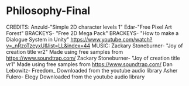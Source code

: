 # Philosophy-Final

CREDITS:
Anzuld-"Simple 2D character levels 1"
Edar-"Free Pixel Art Forest"
BRACKEYS- "Free 2D Mega Pack" 
BRACKEYS- "How to make a Dialogue System in Unity" https://www.youtube.com/watch?v=_nRzoTzeyxU&list=LL&index=44
MUSIC:
Zackary Stoneburner- "Joy of creation title vr2" Made using free samples from https://www.soundtrap.com/
Zackary Stoneburner- "Joy of creation title vr1" Made using free samples from https://www.soundtrap.com/
Dan Lebowitz- Freedom_ Downloaded from the youtube audio library
Asher Fulero- Elegy Downloaded from the youtube audio library